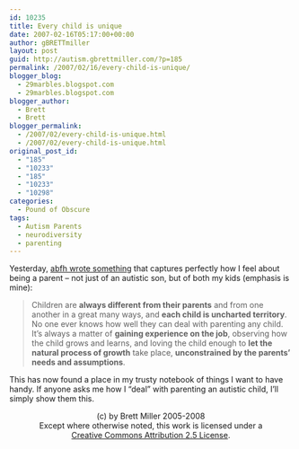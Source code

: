 ```yaml
---
id: 10235
title: Every child is unique
date: 2007-02-16T05:17:00+00:00
author: gBRETTmiller
layout: post
guid: http://autism.gbrettmiller.com/?p=185
permalink: /2007/02/16/every-child-is-unique/
blogger_blog:
  - 29marbles.blogspot.com
  - 29marbles.blogspot.com
blogger_author:
  - Brett
  - Brett
blogger_permalink:
  - /2007/02/every-child-is-unique.html
  - /2007/02/every-child-is-unique.html
original_post_id:
  - "185"
  - "10233"
  - "185"
  - "10233"
  - "10298"
categories:
  - Pound of Obscure
tags:
  - Autism Parents
  - neurodiversity
  - parenting
---
```

Yesterday, [abfh wrote something](http://autisticbfh.blogspot.com/2007/02/joy-is-only-beginning.html) that captures perfectly how I feel about being a parent &#8211; not just of an autistic son, but of both my kids (emphasis is mine):

> Children are <span style="font-weight:bold;">always different from their parents</span> and from one another in a great many ways, and <span style="font-weight:bold;">each child is uncharted territory</span>. No one ever knows how well they can deal with parenting any child. It&#8217;s always a matter of <span style="font-weight:bold;">gaining experience on the job</span>, observing how the child grows and learns, and loving the child enough to <span style="font-weight:bold;">let the natural process of growth</span> take place, <span style="font-weight:bold;">unconstrained by the parents&#8217; needs and assumptions</span>.

This has now found a place in my trusty notebook of things I want to have handy. If anyone asks me how I &#8220;deal&#8221; with parenting an autistic child, I&#8217;ll simply show them this.

<div class="blogger-post-footer">
  <p align="center">
    (c) by Brett Miller 2005-2008<br /> Except where otherwise noted, this work is licensed under a<br /> <a rel="license" href="http://creativecommons.org/licenses/by/2.5/">Creative Commons Attribution 2.5 License</a>.
  </p>
</div>